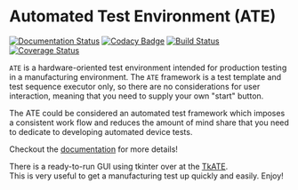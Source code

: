 # Automated Test Environment (ATE)

[![Documentation Status](https://readthedocs.org/projects/ate/badge/?version=latest)](https://ate.readthedocs.io/en/latest/?badge=latest)
[![Codacy Badge](https://api.codacy.com/project/badge/Grade/5a1c34e3898a43ebbdecc1b78c4cad4d)](https://www.codacy.com/app/slightlynybbled/ate?utm_source=github.com&amp;utm_medium=referral&amp;utm_content=slightlynybbled/ate&amp;utm_campaign=Badge_Grade)
[![Build Status](https://travis-ci.org/slightlynybbled/ate.svg?branch=master)](https://travis-ci.org/slightlynybbled/ate)
[![Coverage Status](https://coveralls.io/repos/github/slightlynybbled/ate/badge.svg?branch=master)](https://coveralls.io/github/slightlynybbled/ate?branch=master)

`ATE` is a hardware-oriented test environment intended for production testing in a manufacturing 
environment.  The `ATE` framework is a test template and test sequence executor only, so there 
are no considerations for user interaction, meaning that you need to supply your own "start" button.

The ATE could be considered an automated test framework which imposes a consistent work flow and
reduces the amount of mind share that you need to dedicate to developing automated device tests.

Checkout the [documentation](https://ate.readthedocs.io/en/latest/index.html) for more details!

There is a ready-to-run GUI using tkinter over at the [TkATE](https://github.com/slightlynybbled/tkate).  
This is very useful to get a manufacturing test up quickly and easily.  Enjoy!
